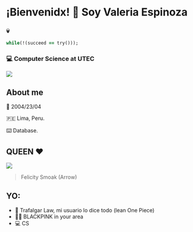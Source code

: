 # ¡Bienvenidx! :wave: Soy **Valeria Espinoza**

### 💀  

```ruby
while(!(succeed == try()));
```

### :computer: Computer Science at UTEC

![](https://data.whicdn.com/images/207061787/original.gif)

## About me

:date: 2004/23/04

🇵🇪 Lima, Peru.

:keyboard: Database. 

## QUEEN :heart:

![](https://www.cinemascomics.com/wp-content/uploads/2015/08/Arrow-Felicity-Smoak-cambios.jpg)
> Felicity Smoak (Arrow)

## YO:
- 💛 Trafalgar Law, mi usuario lo dice todo (lean One Piece)
- 🖤💗 BLACKPINK in your area
- 💻 CS

